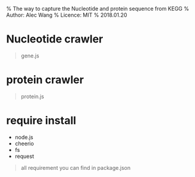 % The way to capture the Nucleotide and protein sequence from KEGG
% Author: Alec Wang
% Licence: MIT
% 2018.01.20

# Nucleotide crawler
> gene.js
# protein crawler
> protein.js

# require install
* node.js
* cheerio
* fs
* request
> all requirement you can find in package.json
